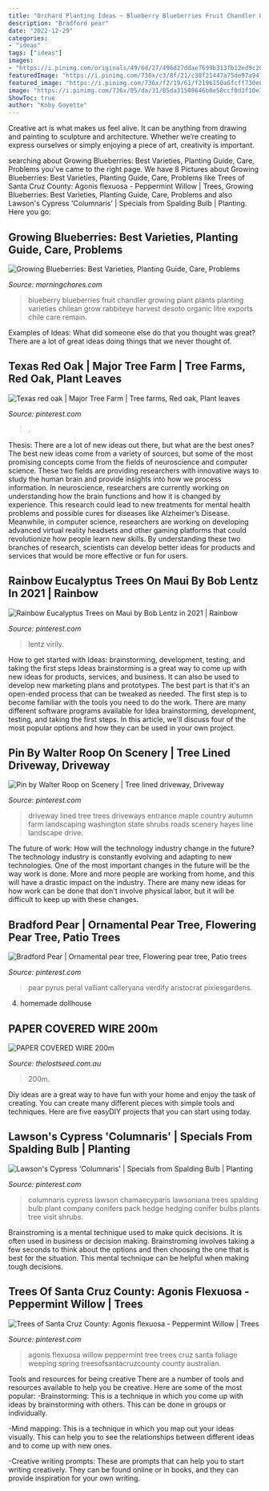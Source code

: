```yaml
---
title: "Orchard Planting Ideas ~ Blueberry Blueberries Fruit Chandler Growing Plant Plants Planting Varieties Chilean Grow Rabbiteye Harvest Desoto Organic Litre Exports Chile Care Remain"
description: "Bradford pear"
date: "2022-12-29"
categories:
- "ideas"
tags: ["ideas"]
images:
- "https://i.pinimg.com/originals/49/6d/27/496d27ddae7699b313fb12ed9c208570.jpg"
featuredImage: "https://i.pinimg.com/736x/c3/8f/21/c38f21447a75de97a947c112cfb498cd.jpg"
featured_image: "https://i.pinimg.com/736x/f2/19/61/f2196150a6fcff730e8667f5ca70f608.jpg"
image: "https://i.pinimg.com/736x/05/da/31/05da31508646b0e58ccf0d3f10e3a429.jpg"
ShowToc: true
author: "Koby Goyette"
---
```



Creative art is what makes us feel alive. It can be anything from drawing and painting to sculpture and architecture. Whether we’re creating to express ourselves or simply enjoying a piece of art, creativity is important.

	

		
searching about Growing Blueberries: Best Varieties, Planting Guide, Care, Problems you've came to the right page. We have 8 Pictures about Growing Blueberries: Best Varieties, Planting Guide, Care, Problems like Trees of Santa Cruz County: Agonis flexuosa - Peppermint Willow | Trees, Growing Blueberries: Best Varieties, Planting Guide, Care, Problems and also Lawson&#039;s Cypress &#039;Columnaris&#039; | Specials from Spalding Bulb | Planting. Here you go:
		
    
## Growing Blueberries: Best Varieties, Planting Guide, Care, Problems

<img loading=lazy src="https://morningchores.com/wp-content/uploads/2018/02/How-to-Grow-Blueberries-in-3-Easy-Steps-and-Other-Info-You-Must-Know-FB.jpg" onerror="this.onerror=null;this.src='https://tse3.mm.bing.net/th?id=OIP.PiwYgINzwGcD1C2oIrqHyAHaD3&amp;pid=15.1';" alt="Growing Blueberries: Best Varieties, Planting Guide, Care, Problems">

_Source: morningchores.com_

>blueberry blueberries fruit chandler growing plant plants planting varieties chilean grow rabbiteye harvest desoto organic litre exports chile care remain. 

	

Examples of Ideas: What did someone else do that you thought was great?
There are a lot of great ideas doing things that we never thought of.

    
## Texas Red Oak | Major Tree Farm | Tree Farms, Red Oak, Plant Leaves

<img loading=lazy src="https://i.pinimg.com/736x/05/da/31/05da31508646b0e58ccf0d3f10e3a429.jpg" onerror="this.onerror=null;this.src='https://tse3.mm.bing.net/th?id=OIP.SDkunKrQt-PtdjtMXWEmyQHaE8&amp;pid=15.1';" alt="Texas red oak | Major Tree Farm | Tree farms, Red oak, Plant leaves">

_Source: pinterest.com_

>. 

	

Thesis: There are a lot of new ideas out there, but what are the best ones?
The best new ideas come from a variety of sources, but some of the most promising concepts come from the fields of neuroscience and computer science. These two fields are providing researchers with innovative ways to study the human brain and provide insights into how we process information. In neuroscience, researchers are currently working on understanding how the brain functions and how it is changed by experience. This research could lead to new treatments for mental health problems and possible cures for diseases like Alzheimer’s Disease. Meanwhile, in computer science, researchers are working on developing advanced virtual reality headsets and other gaming platforms that could revolutionize how people learn new skills. By understanding these two branches of research, scientists can develop better ideas for products and services that would be more effective or fun for users.

    
## Rainbow Eucalyptus Trees On Maui By Bob Lentz In 2021 | Rainbow

<img loading=lazy src="https://i.pinimg.com/736x/f2/19/61/f2196150a6fcff730e8667f5ca70f608.jpg" onerror="this.onerror=null;this.src='https://tse2.mm.bing.net/th?id=OIP.CBo_mzQy4neB0lPD_F4CtgHaJ4&amp;pid=15.1';" alt="Rainbow Eucalyptus Trees on Maui by Bob Lentz in 2021 | Rainbow">

_Source: pinterest.com_

>lentz virily. 

	

How to get started with Ideas: brainstorming, development, testing, and taking the first steps
Ideas brainstorming is a great way to come up with new ideas for products, services, and business. It can also be used to develop new marketing plans and prototypes. The best part is that it's an open-ended process that can be tweaked as needed. The first step is to become familiar with the tools you need to do the work. There are many different software programs available for Idea brainstorming, development, testing, and taking the first steps. In this article, we'll discuss four of the most popular options and how they can be used in your own project.

    
## Pin By Walter Roop On Scenery | Tree Lined Driveway, Driveway

<img loading=lazy src="https://i.pinimg.com/originals/49/6d/27/496d27ddae7699b313fb12ed9c208570.jpg" onerror="this.onerror=null;this.src='https://tse2.mm.bing.net/th?id=OIP.ysXa-hH2mlOD1p0oo4i-FAHaLH&amp;pid=15.1';" alt="Pin by Walter Roop on Scenery | Tree lined driveway, Driveway">

_Source: pinterest.com_

>driveway lined tree trees driveways entrance maple country autumn farm landscaping washington state shrubs roads scenery hayes line landscape drive. 

	

The future of work: How will the technology industry change in the future?
The technology industry is constantly evolving and adapting to new technologies. One of the most important changes in the future will be the way work is done. More and more people are working from home, and this will have a drastic impact on the industry. There are many new ideas for how work can be done that don't involve physical labor, but it will be difficult to keep up with these changes.

    
## Bradford Pear | Ornamental Pear Tree, Flowering Pear Tree, Patio Trees

<img loading=lazy src="https://i.pinimg.com/736x/c3/8f/21/c38f21447a75de97a947c112cfb498cd.jpg" onerror="this.onerror=null;this.src='https://tse1.mm.bing.net/th?id=OIP.lB_UcoasbVF87qYTvQcArwHaJ3&amp;pid=15.1';" alt="Bradford Pear | Ornamental pear tree, Flowering pear tree, Patio trees">

_Source: pinterest.com_

>pear pyrus peral valliant calleryana verdify aristocrat pixiesgardens. 

	

4. homemade dollhouse

    
## PAPER COVERED WIRE 200m

<img loading=lazy src="https://www.thelostseed.com.au/assets/full/PRODRYS-GT735.jpg?20200710031102" onerror="this.onerror=null;this.src='https://tse3.mm.bing.net/th?id=OIP.f-J3ZlQoce3MW-wSrNJAVwHaHa&amp;pid=15.1';" alt="PAPER COVERED WIRE 200m">

_Source: thelostseed.com.au_

>200m. 

	

Diy ideas are a great way to have fun with your home and enjoy the task of creating. You can create many different pieces with simple tools and techniques. Here are five easyDIY projects that you can start using today.

    
## Lawson&#039;s Cypress &#039;Columnaris&#039; | Specials From Spalding Bulb | Planting

<img loading=lazy src="https://i.pinimg.com/736x/f5/88/62/f588621df227b8af6da4cd0b6fdf14d0--cypress-trees-trees-and-shrubs.jpg" onerror="this.onerror=null;this.src='https://tse1.mm.bing.net/th?id=OIP.TgqadrV1ZO-VxdWn1g6hygHaI7&amp;pid=15.1';" alt="Lawson&#039;s Cypress &#039;Columnaris&#039; | Specials from Spalding Bulb | Planting">

_Source: pinterest.com_

>columnaris cypress lawson chamaecyparis lawsoniana trees spalding bulb plant company conifers pack hedge hedging conifer bulbs plants tree visit shrubs. 

	

Brainstroming is a mental technique used to make quick decisions. It is often used in business or decision making. Brainstroming involves taking a few seconds to think about the options and then choosing the one that is best for the situation. This mental technique can be helpful when making tough decisions.

    
## Trees Of Santa Cruz County: Agonis Flexuosa - Peppermint Willow | Trees

<img loading=lazy src="https://i.pinimg.com/originals/c8/ca/27/c8ca27f7361cdbe30ae3131c975968d6.jpg" onerror="this.onerror=null;this.src='https://tse3.mm.bing.net/th?id=OIP.e-nnKjn075_j8QnsPluRFgHaJ4&amp;pid=15.1';" alt="Trees of Santa Cruz County: Agonis flexuosa - Peppermint Willow | Trees">

_Source: pinterest.com_

>agonis flexuosa willow peppermint tree trees cruz santa foliage weeping spring treesofsantacruzcounty county australian. 

	

Tools and resources for being creative
There are a number of tools and resources available to help you be creative. Here are some of the most popular:
-Brainstorming: This is a technique in which you come up with ideas by brainstorming with others. This can be done in groups or individually.

-Mind mapping: This is a technique in which you map out your ideas visually. This can help you to see the relationships between different ideas and to come up with new ones.

-Creative writing prompts: These are prompts that can help you to start writing creatively. They can be found online or in books, and they can provide inspiration for your own writing.

